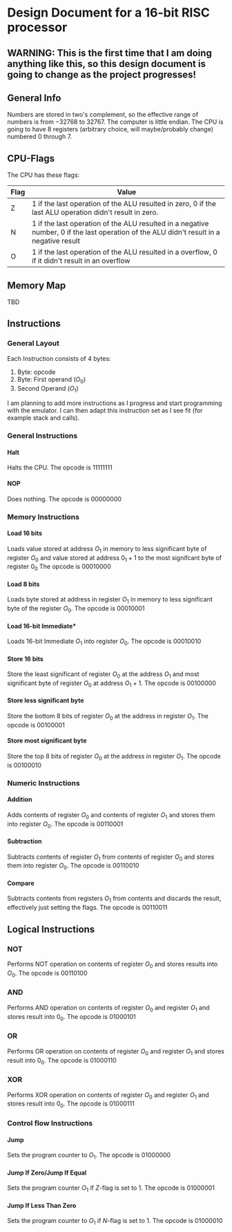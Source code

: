 # **Design Document for a 16-bit RISC processor**

## **WARNING: This is the first time that I am doing anything like this, so this design document is going to change as the project progresses!**

## **General Info**

Numbers are stored in two's complement, so the effective range of numbers is from $-32768$ to $32767$. 
The computer is little endian.
The CPU is going to have 8 registers (arbitrary choice, will maybe/probably change) numbered 0 through 7.

## **CPU-Flags**

The CPU has these flags:

| Flag | Value |
| ---- | ----- |
| Z | 1 if the last operation of the ALU resulted in zero, 0 if the last ALU operation didn't result in zero. |
| N | 1 if the last operation of the ALU resulted in a negative number, 0 if the last operation of the ALU didn't result in a negative result |
| O | 1 if the last operation of the ALU resulted in a overflow, 0 if it didn't result in an overflow |

## **Memory Map**

TBD

## **Instructions**

### **General Layout**

Each Instruction consists of 4 bytes:

1. Byte: opcode
2. Byte: First operand ($O_0$)
3. Second Operand ($O_1$)

I am planning to add more instructions as I progress and start programming with the emulator. I can then adapt this instruction set as I see fit (for example stack and calls).

### **General Instructions**

#### **Halt**

Halts the CPU. The opcode is $1111 1111$

#### **NOP**

Does nothing. The opcode is $0000 0000$

### **Memory Instructions**

#### **Load 16 bits**

Loads value stored at address $O_1$ in memory to less significant byte of register $O_0$ and value stored at address $0_1 + 1$ to the most signifcant byte of register $0_0$ The opcode is $0001 0000$

#### **Load 8 bits**
Loads byte stored at address in register $O_1$ in memory to less significant byte of the register $O_0$. The opcode is $0001 0001$

#### **Load 16-bit Immediate***
Loads 16-bit Immediate $O_1$ into register $O_0$. The opcode is $0001 0010$

#### **Store 16 bits**
Store the least significant of register $O_0$ at the address $O_1$ and most significant byte of register $O_0$ at address $O_1 + 1$. The opcode is $0010 0000$

#### **Store less significant byte**
Store the bottom 8 bits of register $O_0$ at the address in register $O_1$. The opcode is $0010 0001$

#### **Store most significant byte**
Store the top 8 bits of register $O_0$ at the address in register $O_1$. The opcode is $0010 0010$

### **Numeric Instructions**

#### **Addition**

Adds contents of register $O_0$ and contents of register $O_1$ and stores them into register $O_0$. The opcode is $0011 0001$

#### **Subtraction**

Subtracts contents of register $O_1$ from contents of register $O_0$ and stores them into register $O_0$. The opcode is $0011 0010$

#### **Compare**

Subtracts contents from registers $O_1$ from contents and discards the result, effectively just setting the flags. The opcode is $0011 0011$

## **Logical Instructions**

### **NOT**

Performs NOT operation on contents of register $O_0$ and stores results into $O_0$. The opcode is $0011 0100$

### **AND**

Performs AND operation on contents of register $O_0$ and register $O_1$ and stores result into $0_0$. The opcode is $0100 0101$

### **OR**

Performs OR operation on contents of register $O_0$ and register $O_1$ and stores result into $0_0$. The opcode is $0100 0110$

### **XOR**

Performs XOR operation on contents of register $O_0$ and register $O_1$ and stores result into $0_0$. The opcode is $0100 0111$

### **Control flow Instructions**

#### **Jump**

Sets the program counter to $O_1$. The opcode is $0100 0000$

#### **Jump If Zero/Jump If Equal**

Sets the program counter $O_1$ if $Z$-flag is set to 1. The opcode is $0100 0001$

#### **Jump If Less Than Zero**

Sets the program counter to $O_1$ if $N$-flag is set to 1. The opcode is $0100 0010$